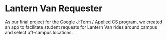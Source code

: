 # Lantern Van Requester

As our final project for [the Google J-Term / Applied CS program](https://appliedcsskills.withgoogle.com), we created an app to facilitate student requests for Lantern Van rides around campus and select off-campus locations.
